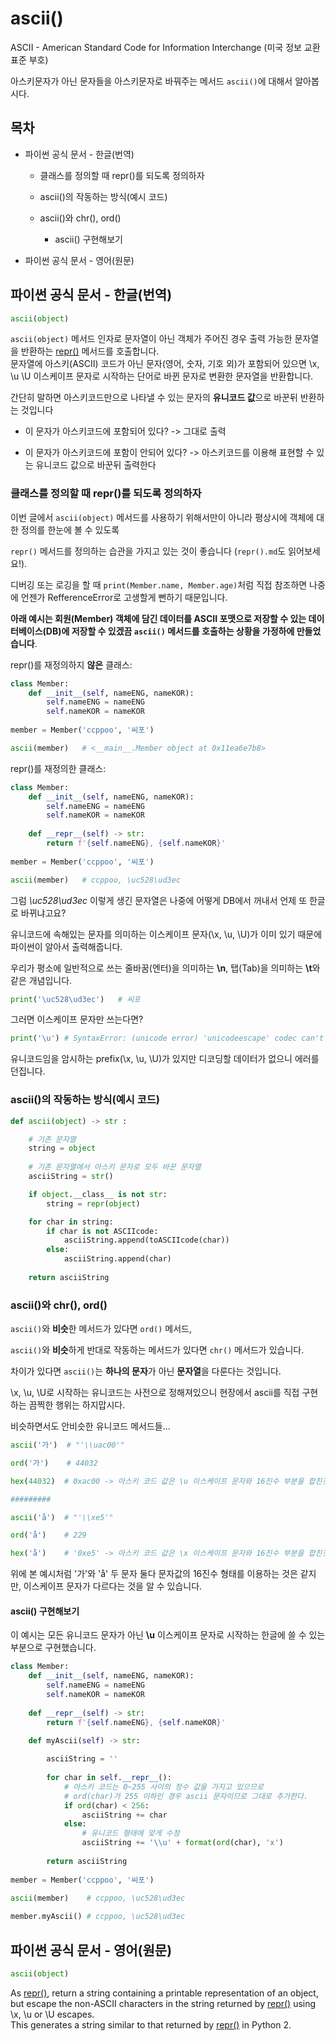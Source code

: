 # ascii()

ASCII - American Standard Code for Information Interchange (미국 정보 교환 표준 부호)

아스키문자가 아닌 문자들을 아스키문자로 바꿔주는 메서드 `ascii()`에 대해서 알아봅시다.

## 목차

* 파이썬 공식 문서 - 한글(번역)

    * 클래스를 정의할 때 repr()를 되도록 정의하자

    * ascii()의 작동하는 방식(예시 코드)
    
    * ascii()와 chr(), ord()
    
        * ascii() 구현해보기
        
* 파이썬 공식 문서 - 영어(원문)

## 파이썬 공식 문서 - 한글(번역)

```python
ascii(object)
```

`ascii(object)` 메서드 인자로 문자열이 아닌 객체가 주어진 경우 출력 가능한 문자열을 반환하는 [repr()](https://docs.python.org/3/library/functions.html#repr) 메서드를 호출합니다.<br>
문자열에 아스키(ASCII) 코드가 아닌 문자(영어, 숫자, 기호 외)가 포함되어 있으면 \\x, \\u \\U 이스케이프 문자로 시작하는 단어로 바뀐 문자로 변환한 문자열을 반환합니다.

간단히 말하면 아스키코드만으로 나타낼 수 있는 문자의 **유니코드 값**으로 바꾼뒤 반환하는 것입니다

* 이 문자가 아스키코드에 포함되어 있다? -> 그대로 출력

* 이 문자가 아스키코드에 포함이 안되어 있다? -> 아스키코드를 이용해 표현할 수 있는 유니코드 값으로 바꾼뒤 출력한다

### 클래스를 정의할 때 repr()를 되도록 정의하자

이번 글에서 `ascii(object)` 메서드를 사용하기 위해서만이 아니라 평상시에 객체에 대한 정의를 한눈에 볼 수 있도록

`repr()` 메서드를 정의하는 습관을 가지고 있는 것이 좋습니다 (`repr().md`도 읽어보세요!).

디버깅 또는 로깅을 할 때 `print(Member.name, Member.age)`처럼 직접 참조하면 나중에 언젠가 RefferenceError로 고생할게 뻔하기 때문입니다.

**아래 예시는 회원(Member) 객체에 담긴 데이터를 ASCII 포맷으로 저장할 수 있는 데이터베이스(DB)에 저장할 수 있겠끔 `ascii()` 메서드를 호출하는 상황을 가정하에 만들었습니다**.

repr()를 재정의하지 **않은** 클래스:

```python
class Member:
    def __init__(self, nameENG, nameKOR):
        self.nameENG = nameENG
        self.nameKOR = nameKOR
      
member = Member('ccppoo', '씨포')

ascii(member)   # <__main__.Member object at 0x11ea6e7b8>
```

repr()를 재정의한 클래스:

```python
class Member:
    def __init__(self, nameENG, nameKOR):
        self.nameENG = nameENG
        self.nameKOR = nameKOR
      
    def __repr__(self) -> str:
        return f'{self.nameENG}, {self.nameKOR}'
         
member = Member('ccppoo', '씨포')

ascii(member)   # ccppoo, \uc528\ud3ec
```

그럼 *\\uc528\\ud3ec* 이렇게 생긴 문자열은 나중에 어떻게 DB에서 꺼내서 언제 또 한글로 바뀌냐고요?

유니코드에 속해있는 문자를 의미하는 이스케이프 문자(\\x, \\u, \\U)가 이미 있기 때문에 파이썬이 알아서 출력해줍니다.

우리가 평소에 일반적으로 쓰는 줄바꿈(엔터)을 의미하는 **\\n**, 탭(Tab)을 의미하는 **\\t**와 같은 개념입니다.

```python
print('\uc528\ud3ec')   # 씨포
```

그러면 이스케이프 문자만 쓰는다면?

```python
print('\u') # SyntaxError: (unicode error) 'unicodeescape' codec can't decode bytes in position 0-1: truncated \uXXXX escape
```

유니코드임을 암시하는 prefix(\\x, \\u, \\U)가 있지만 디코딩할 데이터가 없으니 에러를 던집니다.

### ascii()의 작동하는 방식(예시 코드)

```python
def ascii(object) -> str :

    # 기존 문자열
    string = object
    
    # 기존 문자열에서 아스키 문자로 모두 바꾼 문자열
    asciiString = str()

    if object.__class__ is not str:
        string = repr(object)

    for char in string:
        if char is not ASCIIcode:
            asciiString.append(toASCIIcode(char))
        else:
            asciiString.append(char)
    
    return asciiString
```

### ascii()와 chr(), ord()

`ascii()`와 **비슷**한 메서드가 있다면 `ord()` 메서드,

`ascii()`와 **비슷**하게 반대로 작동하는 메서드가 있다면 `chr()` 메서드가 있습니다.

차이가 있다면 `ascii()`는 **하나의 문자**가 아닌 **문자열**을 다룬다는 것입니다.

\\x, \\u, \\U로 시작하는 유니코드는 사전으로 정해져있으니 현장에서 ascii를 직접 구현하는 끔찍한 행위는 하지맙시다.

비슷하면서도 안비슷한 유니코드 메서드들...

```python
ascii('가')  # "'\\uac00'"

ord('가')    # 44032

hex(44032)  # 0xac00 -> 아스키 코드 값은 \u 이스케이프 문자와 16진수 부분을 합친것이네요

#########

ascii('å')  # "'\\xe5'"

ord('å')    # 229

hex('å')    # '0xe5' -> 아스키 코드 값은 \x 이스케이프 문자와 16진수 부분을 합친것이네요 
```

위에 본 예시처럼 '가'와 'å' 두 문자 둘다 문자값의 16진수 형태를 이용하는 것은 같지만, 이스케이프 문자가 다르다는 것을 알 수 있습니다.

#### ascii() 구현해보기

이 예시는 모든 유니코드 문자가 아닌 **\u** 이스케이프 문자로 시작하는 한글에 쓸 수 있는 부분으로 구현했습니다.

```python
class Member:
    def __init__(self, nameENG, nameKOR):
        self.nameENG = nameENG
        self.nameKOR = nameKOR
      
    def __repr__(self) -> str:
        return f'{self.nameENG}, {self.nameKOR}'

    def myAscii(self) -> str:
        
        asciiString = ''
        
        for char in self.__repr__():
            # 아스키 코드는 0~255 사이의 정수 값을 가지고 있으므로 
            # ord(char)가 255 이하인 경우 ascii 문자이므로 그대로 추가한다.
            if ord(char) < 256:
                asciiString += char
            else:
                # 유니코드 형태에 맞게 수정
                asciiString += '\\u' + format(ord(char), 'x')
                
        return asciiString
        
member = Member('ccppoo', '씨포')
        
ascii(member)    # ccppoo, \uc528\ud3ec

member.myAscii() # ccppoo, \uc528\ud3ec
```

## 파이썬 공식 문서 - 영어(원문)

```python
ascii(object)
```

As [repr()](https://docs.python.org/3/library/functions.html#repr), return a string containing a printable representation of an object, but escape the non-ASCII characters in the string returned by [repr()](https://docs.python.org/3/library/functions.html#repr) using \x, \u or \U escapes.<br>
This generates a string similar to that returned by [repr()](https://docs.python.org/3/library/functions.html#repr) in Python 2.